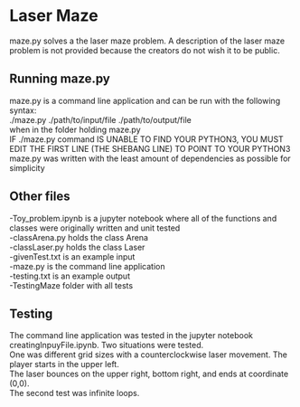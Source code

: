# Laser Maze

maze.py solves a the laser maze problem. A description of the laser maze problem is not provided because the creators do not wish it to be public.

## Running maze.py
maze.py is a command line application and can be run with the following syntax: <br>
./maze.py ./path/to/input/file ./path/to/output/file <br>
when in the folder holding maze.py <br>
IF ./maze.py command IS UNABLE TO FIND YOUR PYTHON3, YOU MUST EDIT THE FIRST LINE (THE SHEBANG LINE) TO POINT TO YOUR PYTHON3 <br>
maze.py was written with the least amount of dependencies as possible for simplicity

## Other files
-Toy_problem.ipynb is a jupyter notebook where all of the functions and classes were originally written and unit tested <br>
-classArena.py holds the class Arena <br>
-classLaser.py holds the class Laser <br>
-givenTest.txt is an example input <br>
-maze.py is the command line application <br>
-testing.txt is an example output <br>
-TestingMaze folder with all tests

## Testing
The command line application was tested in the jupyter notebook creatingInpuyFile.ipynb. Two situations were tested. <br>
One was different grid sizes with a counterclockwise laser movement. The player starts in the upper left. <br>
The laser bounces on the upper right, bottom right, and ends at coordinate (0,0). <br>
The second test was infinite loops.

